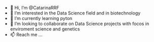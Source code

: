 - 👋 Hi, I’m @CatarinaRRF
- 👀 I’m interested in the Data Science field and in biotechnology
- 🌱 I’m currently learning pyton
- 💞️ I’m looking to collaborate on Data Science projects with focos in enviroment science and genetics
- 📫 Reach me ...

